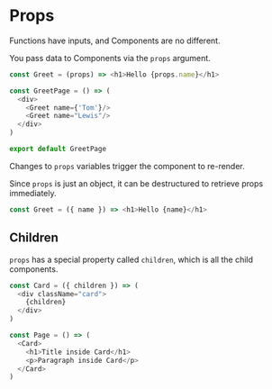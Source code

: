 # Props

Functions have inputs, and Components are no different.

You pass data to Components via the `props` argument.

```javascript
const Greet = (props) => <h1>Hello {props.name}</h1>

const GreetPage = () => (
  <div>
    <Greet name={'Tom'}/>
    <Greet name="Lewis"/>
  </div>
)

export default GreetPage
```

Changes to `props` variables trigger the component to re-render.

Since `props` is just an object, it can be destructured to retrieve props immediately.

```javascript
const Greet = ({ name }) => <h1>Hello {name}</h1>
```

## Children

`props` has a special property called `children`, which is all the child components.

```javascript
const Card = ({ children }) => (
  <div className="card">
    {children}
  </div>
)

const Page = () => (
  <Card>
    <h1>Title inside Card</h1>
    <p>Paragraph inside Card</p>
  </Card>
)
```